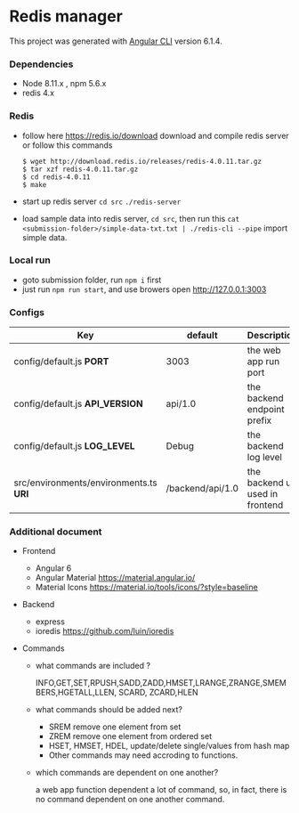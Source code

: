 # Redis manager

This project was generated with [Angular CLI](https://github.com/angular/angular-cli) version 6.1.4.

### Dependencies

- Node 8.11.x , npm 5.6.x
- redis 4.x

### Redis

- follow here https://redis.io/download download and compile redis server  or follow this commands

  ```
  $ wget http://download.redis.io/releases/redis-4.0.11.tar.gz
  $ tar xzf redis-4.0.11.tar.gz
  $ cd redis-4.0.11
  $ make
  ```

- start up redis server `cd src` `./redis-server`
- load sample data into redis server, `cd src`,  then run this `cat <submission-folder>/simple-data-txt.txt | ./redis-cli --pipe` import simple data.

### Local run

- goto submission folder, run `npm i` first
- just run `npm run start`, and use browers open http://127.0.0.1:3003

### Configs

| Key                                      | default          | Description                      |
| ---------------------------------------- | ---------------- | -------------------------------- |
| config/default.js **PORT**               | 3003             | the web app run port             |
| config/default.js **API_VERSION**        | api/1.0          | the backend endpoint prefix      |
| config/default.js **LOG_LEVEL**          | Debug            | the backend log level            |
| src/environments/environments.ts **URI** | /backend/api/1.0 | the backend uri used in frontend |



###  Additional document

- Frontend 

  - Angular 6
  - Angular Material https://material.angular.io/
  - Material Icons https://material.io/tools/icons/?style=baseline

- Backend

  - express
  - ioredis https://github.com/luin/ioredis

- Commands

  - what commands are included ? 

    INFO,GET,SET,RPUSH,SADD,ZADD,HMSET,LRANGE,ZRANGE,SMEMBERS,HGETALL,LLEN, SCARD, ZCARD,HLEN

  - what commands should be added next?

    - SREM remove one element from set
    - ZREM remove one element from ordered set
    - HSET, HMSET, HDEL, update/delete single/values from hash map
    - Other commands may need accroding to functions.

  - which commands are dependent on one another?

    a web app function  dependent a lot of command, so, in fact, there is no command dependent on one another command.